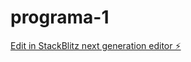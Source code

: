 # programa-1

[Edit in StackBlitz next generation editor ⚡️](https://stackblitz.com/~/github.com/davyd9/programa-1)